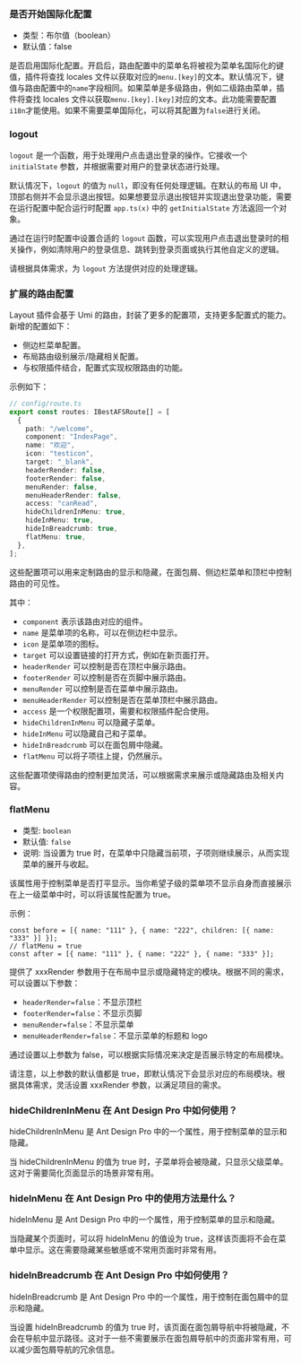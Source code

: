 ### 是否开始国际化配置

- 类型：布尔值（boolean）
- 默认值：false

是否启用国际化配置。开启后，路由配置中的菜单名将被视为菜单名国际化的键值，插件将查找 locales 文件以获取对应的`menu.[key]`的文本。默认情况下，键值与路由配置中的`name`字段相同。如果菜单是多级路由，例如二级路由菜单，插件将查找 locales 文件以获取`menu.[key].[key]`对应的文本。此功能需要配置`i18n`才能使用。如果不需要菜单国际化，可以将其配置为`false`进行关闭。

### logout

`logout` 是一个函数，用于处理用户点击退出登录的操作。它接收一个 `initialState` 参数，并根据需要对用户的登录状态进行处理。

默认情况下，`logout` 的值为 `null`，即没有任何处理逻辑。在默认的布局 UI 中，顶部右侧并不会显示退出按钮。如果想要显示退出按钮并实现退出登录功能，需要在运行配置中配合运行时配置 `app.ts(x)` 中的 `getInitialState` 方法返回一个对象。

通过在运行时配置中设置合适的 `logout` 函数，可以实现用户点击退出登录时的相关操作，例如清除用户的登录信息、跳转到登录页面或执行其他自定义的逻辑。

请根据具体需求，为 `logout` 方法提供对应的处理逻辑。

### 扩展的路由配置

Layout 插件会基于 Umi 的路由，封装了更多的配置项，支持更多配置式的能力。新增的配置如下：

- 侧边栏菜单配置。
- 布局路由级别展示/隐藏相关配置。
- 与权限插件结合，配置式实现权限路由的功能。

示例如下：

```typescript
// config/route.ts
export const routes: IBestAFSRoute[] = [
  {
    path: "/welcome",
    component: "IndexPage",
    name: "欢迎",
    icon: "testicon",
    target: "_blank",
    headerRender: false,
    footerRender: false,
    menuRender: false,
    menuHeaderRender: false,
    access: "canRead",
    hideChildrenInMenu: true,
    hideInMenu: true,
    hideInBreadcrumb: true,
    flatMenu: true,
  },
];
```

这些配置项可以用来定制路由的显示和隐藏，在面包屑、侧边栏菜单和顶栏中控制路由的可见性。

其中：

- `component` 表示该路由对应的组件。
- `name` 是菜单项的名称，可以在侧边栏中显示。
- `icon` 是菜单项的图标。
- `target` 可以设置链接的打开方式，例如在新页面打开。
- `headerRender` 可以控制是否在顶栏中展示路由。
- `footerRender` 可以控制是否在页脚中展示路由。
- `menuRender` 可以控制是否在菜单中展示路由。
- `menuHeaderRender` 可以控制是否在菜单顶栏中展示路由。
- `access` 是一个权限配置项，需要和权限插件配合使用。
- `hideChildrenInMenu` 可以隐藏子菜单。
- `hideInMenu` 可以隐藏自己和子菜单。
- `hideInBreadcrumb` 可以在面包屑中隐藏。
- `flatMenu` 可以将子项往上提，仍然展示。

这些配置项使得路由的控制更加灵活，可以根据需求来展示或隐藏路由及相关内容。

### flatMenu

- 类型: `boolean`
- 默认值: `false`
- 说明: 当设置为 true 时，在菜单中只隐藏当前项，子项则继续展示，从而实现菜单的展开与收起。

该属性用于控制菜单是否打平显示。当你希望子级的菜单项不显示自身而直接展示在上一级菜单中时，可以将该属性配置为 true。

示例：

```tsx
const before = [{ name: "111" }, { name: "222", children: [{ name: "333" }] }];
// flatMenu = true
const after = [{ name: "111" }, { name: "222" }, { name: "333" }];
```

提供了 xxxRender 参数用于在布局中显示或隐藏特定的模块。根据不同的需求，可以设置以下参数：

- `headerRender=false`：不显示顶栏
- `footerRender=false`：不显示页脚
- `menuRender=false`：不显示菜单
- `menuHeaderRender=false`：不显示菜单的标题和 logo

通过设置以上参数为 false，可以根据实际情况来决定是否展示特定的布局模块。

请注意，以上参数的默认值都是 true，即默认情况下会显示对应的布局模块。根据具体需求，灵活设置 xxxRender 参数，以满足项目的需求。

### hideChildrenInMenu 在 Ant Design Pro 中如何使用？

hideChildrenInMenu 是 Ant Design Pro 中的一个属性，用于控制菜单的显示和隐藏。

当 hideChildrenInMenu 的值为 true 时，子菜单将会被隐藏，只显示父级菜单。这对于需要简化页面显示的场景非常有用。

### hideInMenu 在 Ant Design Pro 中的使用方法是什么？

hideInMenu 是 Ant Design Pro 中的一个属性，用于控制菜单的显示和隐藏。

当隐藏某个页面时，可以将 hideInMenu 的值设为 true，这样该页面将不会在菜单中显示。这在需要隐藏某些敏感或不常用页面时非常有用。

### hideInBreadcrumb 在 Ant Design Pro 中如何使用？

hideInBreadcrumb 是 Ant Design Pro 中的一个属性，用于控制在面包屑中的显示和隐藏。

当设置 hideInBreadcrumb 的值为 true 时，该页面在面包屑导航中将被隐藏，不会在导航中显示路径。这对于一些不需要展示在面包屑导航中的页面非常有用，可以减少面包屑导航的冗余信息。
